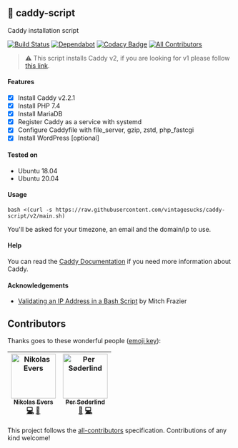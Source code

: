 ## :whale: caddy-script
Caddy installation script

[![Build Status](https://github.com/vintagesucks/caddy-script/workflows/Build/badge.svg)](https://github.com/vintagesucks/caddy-script/actions) [![Dependabot](https://badgen.net/badge/Dependabot/enabled/green?icon=dependabot)](https://dependabot.com/) [![Codacy Badge](https://api.codacy.com/project/badge/Grade/a0b0746d7a9f4a9db9fe7ae0d1fd775b)](https://www.codacy.com/app/vintagesucks/caddy-script) [![All Contributors](https://img.shields.io/badge/all_contributors-2-orange.svg?style=flat-round)](#contributors)

> ⚠️ This script installs Caddy v2, if you are looking for v1 please follow [this link](https://github.com/vintagesucks/caddy-script/tree/v1).

#### Features
- [x] Install Caddy v2.2.1
- [x] Install PHP 7.4
- [x] Install MariaDB
- [x] Register Caddy as a service with systemd
- [x] Configure Caddyfile with file_server, gzip, zstd, php_fastcgi
- [x] Install WordPress [optional]

#### Tested on
- Ubuntu 18.04
- Ubuntu 20.04

#### Usage
`bash <(curl -s https://raw.githubusercontent.com/vintagesucks/caddy-script/v2/main.sh)`

You'll be asked for your timezone, an email and the domain/ip to use.

#### Help
You can read the [Caddy Documentation](https://caddyserver.com/docs/) if you need more information about Caddy.

#### Acknowledgements
- [Validating an IP Address in a Bash Script](https://www.linuxjournal.com/content/validating-ip-address-bash-script) by Mitch Frazier

## Contributors

Thanks goes to these wonderful people ([emoji key](https://github.com/all-contributors/all-contributors#emoji-key)):

<!-- ALL-CONTRIBUTORS-LIST:START - Do not remove or modify this section -->
<!-- prettier-ignore -->
| [<img src="https://avatars0.githubusercontent.com/u/13335308?v=4" width="100px;" alt="Nikolas Evers"/><br /><sub><b>Nikolas Evers</b></sub>](https://nikol.as)<br />[💻](https://github.com/vintagesucks/caddy-script/commits?author=vintagesucks "Code") [🚧](#maintenance-vintagesucks "Maintenance") | [<img src="https://avatars3.githubusercontent.com/u/1649452?v=4" width="100px;" alt="Per Søderlind"/><br /><sub><b>Per Søderlind</b></sub>](https://soderlind.no)<br />[🐛](https://github.com/vintagesucks/caddy-script/issues?q=author%3Asoderlind "Bug reports") [💻](https://github.com/vintagesucks/caddy-script/commits?author=soderlind "Code") |
| :---: | :---: |
<!-- ALL-CONTRIBUTORS-LIST:END -->

This project follows the [all-contributors](https://github.com/all-contributors/all-contributors) specification. Contributions of any kind welcome!
